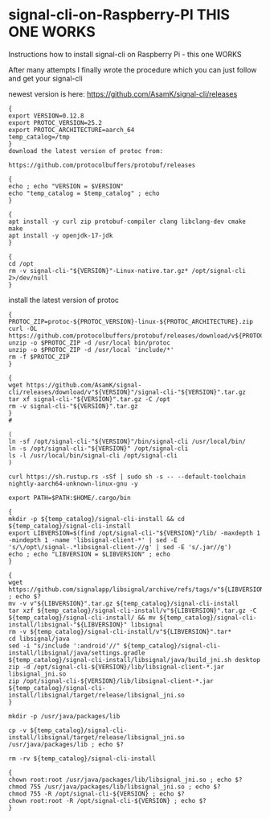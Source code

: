 # signal-cli-on-Raspberry-PI THIS ONE WORKS

Instructions how to install signal-cli on Raspberry Pi - this one WORKS

After many attempts I finally wrote the procedure which you can just follow and get your signal-cli 

 newest version is here: https://github.com/AsamK/signal-cli/releases
```console
{
export VERSION=0.12.8
export PROTOC_VERSION=25.2
export PROTOC_ARCHITECTURE=aarch_64
temp_catalog=/tmp
}
download the latest version of protoc from:

https://github.com/protocolbuffers/protobuf/releases
```

```console
{
echo ; echo "VERSION = $VERSION" 
echo "temp_catalog = $temp_catalog" ; echo 
}

```

```console
{
apt install -y curl zip protobuf-compiler clang libclang-dev cmake make
apt install -y openjdk-17-jdk
}

```

```console
{
cd /opt
rm -v signal-cli-"${VERSION}"-Linux-native.tar.gz* /opt/signal-cli 2>/dev/null
}

```

install the latest version of protoc
```console
{
PROTOC_ZIP=protoc-${PROTOC_VERSION}-linux-${PROTOC_ARCHITECTURE}.zip
curl -OL https://github.com/protocolbuffers/protobuf/releases/download/v${PROTOC_VERSION}/$PROTOC_ZIP
unzip -o $PROTOC_ZIP -d /usr/local bin/protoc
unzip -o $PROTOC_ZIP -d /usr/local 'include/*'
rm -f $PROTOC_ZIP
}
```

```console
{
wget https://github.com/AsamK/signal-cli/releases/download/v"${VERSION}"/signal-cli-"${VERSION}".tar.gz
tar xf signal-cli-"${VERSION}".tar.gz -C /opt
rm -v signal-cli-"${VERSION}".tar.gz
}
#
```
```console
(
ln -sf /opt/signal-cli-"${VERSION}"/bin/signal-cli /usr/local/bin/
ln -s /opt/signal-cli-"${VERSION}" /opt/signal-cli
ls -l /usr/local/bin/signal-cli /opt/signal-cli
)
```
```console
curl https://sh.rustup.rs -sSf | sudo sh -s -- --default-toolchain nightly-aarch64-unknown-linux-gnu -y
```

```console
export PATH=$PATH:$HOME/.cargo/bin
```
```console
{
mkdir -p ${temp_catalog}/signal-cli-install && cd ${temp_catalog}/signal-cli-install
export LIBVERSION=$(find /opt/signal-cli-"${VERSION}"/lib/ -maxdepth 1 -mindepth 1 -name 'libsignal-client-*' | sed -E 's/\/opt\/signal-.*libsignal-client-//g' | sed -E 's/.jar//g')
echo ; echo "LIBVERSION = $LIBVERSION" ; echo
}
```
```console
{
wget https://github.com/signalapp/libsignal/archive/refs/tags/v"${LIBVERSION}".tar.gz ; echo $?
mv -v v"${LIBVERSION}".tar.gz ${temp_catalog}/signal-cli-install
tar xzf ${temp_catalog}/signal-cli-install/v"${LIBVERSION}".tar.gz -C ${temp_catalog}/signal-cli-install/ && mv ${temp_catalog}/signal-cli-install/libsignal-"${LIBVERSION}" libsignal
rm -v ${temp_catalog}/signal-cli-install/v"${LIBVERSION}".tar*
cd libsignal/java
sed -i "s/include ':android'//" ${temp_catalog}/signal-cli-install/libsignal/java/settings.gradle
${temp_catalog}/signal-cli-install/libsignal/java/build_jni.sh desktop
zip -d /opt/signal-cli-${VERSION}/lib/libsignal-client-*.jar libsignal_jni.so
zip /opt/signal-cli-${VERSION}/lib/libsignal-client-*.jar ${temp_catalog}/signal-cli-install/libsignal/target/release/libsignal_jni.so
}
```

```console
mkdir -p /usr/java/packages/lib
```
```console
cp -v ${temp_catalog}/signal-cli-install/libsignal/target/release/libsignal_jni.so /usr/java/packages/lib ; echo $?
```
```console
rm -rv ${temp_catalog}/signal-cli-install
```
```console
{
chown root:root /usr/java/packages/lib/libsignal_jni.so ; echo $?
chmod 755 /usr/java/packages/lib/libsignal_jni.so ; echo $?
chmod 755 -R /opt/signal-cli-${VERSION} ; echo $?
chown root:root -R /opt/signal-cli-${VERSION} ; echo $?
}
```
